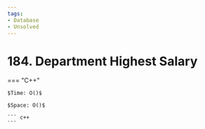 ```yaml
---
tags:
- Database
- Unsolved
---
```



# 184. Department Highest Salary

=== "C++"

    $Time: O()$

    $Space: O()$

    ``` c++
    ```
